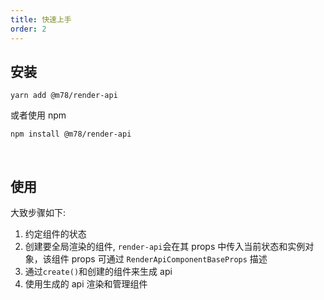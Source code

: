 ```yaml
---
title: 快速上手
order: 2
---
```


## 安装

```shell
yarn add @m78/render-api
```

或者使用 npm

```shell
npm install @m78/render-api
```

<br/>

## 使用

大致步骤如下:

1. 约定组件的状态
2. 创建要全局渲染的组件, `render-api`会在其 props 中传入当前状态和实例对象，该组件 props 可通过 `RenderApiComponentBaseProps` 描述
3. 通过`create()`和创建的组件来生成 api
4. 使用生成的 api 渲染和管理组件

<code src="./demos/demo1.tsx" />
